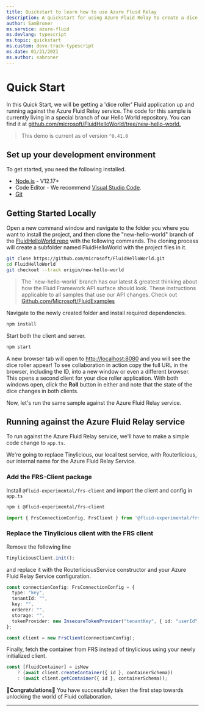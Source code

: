 ```yaml
---
title: Quickstart to learn how to use Azure Fluid Relay
description: A quickstart for using Azure Fluid Relay to create a dice roller
author: SamBroner
ms.service: azure-fluid
ms.devlang: typescript
ms.topic: quickstart
ms.custom: devx-track-typescript
ms.date: 01/21/2021
ms.author: sabroner 
---
```


# Quick Start

In this Quick Start, we will be getting a 'dice roller' Fluid application up and running against the Azure Fluid Relay service. The code for this sample is currently living in a special branch of our Hello World repository. You can find it at [github.com/microsoft/FluidHelloWorld/tree/new-hello-world.](https://github.com/microsoft/FluidHelloWorld/tree/new-hello-world)

> This demo is current as of version ```^0.41.0```

## Set up your development environment

To get started, you need the following installed.

- [Node.js](https://nodejs.org/en/download) -  V12.17+
- Code Editor - We recommend [Visual Studio Code](https://code.visualstudio.com/).
- [Git](https://git-scm.com/downloads)

## Getting Started Locally

Open a new command window and navigate to the folder you where you want to install the project, and then clone the "new-hello-world"
branch of the [FluidHelloWorld repo](https://github.com/microsoft/FluidHelloWorld/tree/new-hello-world) with the following commands. 
The cloning process will create a subfolder named FluidHelloWorld with the project files in it.

```bash 
git clone https://github.com/microsoft/FluidHelloWorld.git
cd FluidHelloWorld
git checkout --track origin/new-hello-world
```

<blockquote>
The `new-hello-world` branch has our latest & greatest thinking about how the Fluid Framework API surface should look. These instructions applicable to all samples that use our API changes. Check out <a href="https://github.com/microsoft/FluidExamples">Github.com/Microsoft/FluidExamples</a>
</blockquote>

Navigate to the newly created folder and install required dependencies.

```bash
npm install
```

Start both the client and server.

```bash
npm start
```

A new browser tab will open to <http://localhost:8080> and you will see the dice roller appear! To see collaboration in
action copy the full URL in the browser, including the ID, into a new window or even a different browser. This opens a
second client for your dice roller application. With both windows open, click the **Roll** button in either and note
that the state of the dice changes in both clients.

Now, let's run the same sample against the Azure Fluid Relay service.

## Running against the Azure Fluid Relay service

To run against the Azure Fluid Relay service, we'll have to make a simple code change to ```app.ts```.

We're going to replace Tinylicious, our local test service, with Routerlicious, our internal name for the Azure Fluid Relay Service.

### Add the FRS-Client package
Install ```@fluid-experimental/frs-client``` and import the client and config in ```app.ts```

```sh
npm i @fluid-experimental/frs-client
```

```typescript
import { FrsConnectionConfig, FrsClient } from '@fluid-experimental/frs-client';
```

### Replace the Tinylicious client with the FRS client

Remove the following line
```typescript
TinyliciousClient.init();
```

and replace it with the RouterliciousService constructor and your Azure Fluid Relay Service configuration.

```typescript
const connectionConfig: FrsConnectionConfig = {
  type: "key",
  tenantId: "",
  key: "",
  orderer: "",
  storage: "",
  tokenProvider: new InsecureTokenProvider("tenantKey", { id: "userId" }),
};

const client = new FrsClient(connectionConfig);
```

Finally, fetch the container from FRS instead of tinylicious using your newly initialized client.

```typescript
const [fluidContainer] = isNew
    ? (await client.createContainer({ id }, containerSchema))
    : (await client.getContainer({ id }, containerSchema));
```

🥳**Congratulations**🎉 You have successfully taken the first step towards unlocking the world of Fluid collaboration.

----
